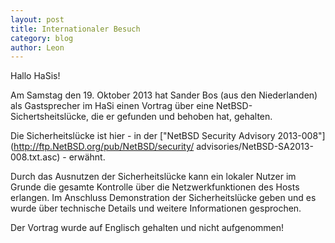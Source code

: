```yaml
---
layout: post
title: Internationaler Besuch
category: blog
author: Leon
---
```


Hallo HaSis!

Am Samstag den 19. Oktober 2013 hat Sander Bos (aus den Niederlanden) als
Gastsprecher im HaSi einen Vortrag über eine NetBSD-Sichertsheitslücke, die er 
gefunden und behoben hat, gehalten.

<!-- break -->

Die Sicherheitslücke ist hier - in der 
["NetBSD Security Advisory 2013-008"](http://ftp.NetBSD.org/pub/NetBSD/security/
advisories/NetBSD-SA2013-008.txt.asc) - erwähnt.

Durch das Ausnutzen der Sicherheitslücke kann ein lokaler Nutzer im Grunde die
gesamte Kontrolle über die Netzwerkfunktionen des Hosts erlangen. Im Anschluss 
Demonstration der Sicherheitslücke geben und es wurde über technische Details 
und weitere Informationen gesprochen.

Der Vortrag wurde auf Englisch gehalten und nicht aufgenommen!

